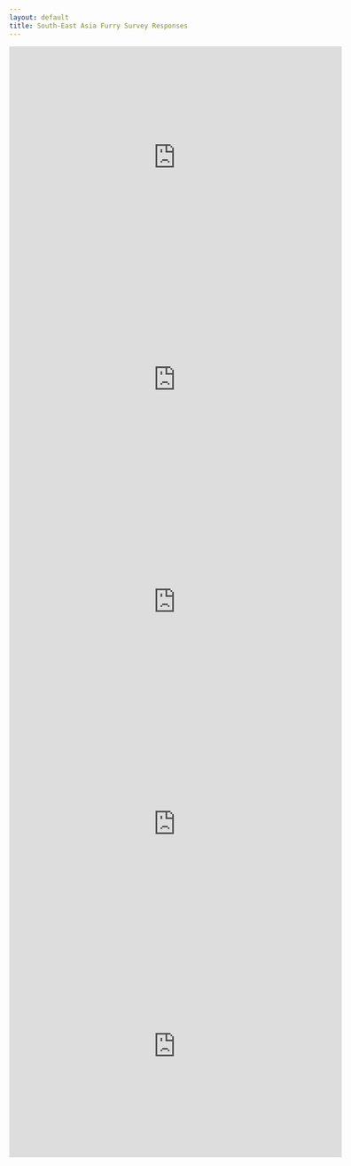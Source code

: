 ```yaml
---
layout: default
title: South-East Asia Furry Survey Responses
---
```


<style>
iframe {
    width: 600px;
    height: 400px;
    display: block;
    border: none;
    margin: 0 auto;
}
</style>

<iframe src="https://docs.google.com/spreadsheets/d/e/2PACX-1vTMIUxtKZ-sp3vKEZQnKNFg3dbD8uUotONYYA9KSuHfLWMXXVulgvQxiecHzJiubIfAtzS-eaNAI99n/pubchart?oid=124403764&amp;format=interactive"></iframe>

<iframe src="https://docs.google.com/spreadsheets/d/e/2PACX-1vTMIUxtKZ-sp3vKEZQnKNFg3dbD8uUotONYYA9KSuHfLWMXXVulgvQxiecHzJiubIfAtzS-eaNAI99n/pubchart?oid=418732224&amp;format=interactive"></iframe>

<iframe src="https://docs.google.com/spreadsheets/d/e/2PACX-1vTMIUxtKZ-sp3vKEZQnKNFg3dbD8uUotONYYA9KSuHfLWMXXVulgvQxiecHzJiubIfAtzS-eaNAI99n/pubchart?oid=1180091727&amp;format=interactive"></iframe>

<iframe src="https://docs.google.com/spreadsheets/d/e/2PACX-1vTMIUxtKZ-sp3vKEZQnKNFg3dbD8uUotONYYA9KSuHfLWMXXVulgvQxiecHzJiubIfAtzS-eaNAI99n/pubchart?oid=629989629&amp;format=interactive"></iframe>

<iframe src="https://docs.google.com/spreadsheets/d/e/2PACX-1vTMIUxtKZ-sp3vKEZQnKNFg3dbD8uUotONYYA9KSuHfLWMXXVulgvQxiecHzJiubIfAtzS-eaNAI99n/pubchart?oid=121254634&amp;format=interactive"></iframe>
